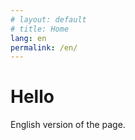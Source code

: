 ```yaml
---
# layout: default
# title: Home
lang: en
permalink: /en/
---
```


# Hello

English version of the page.
